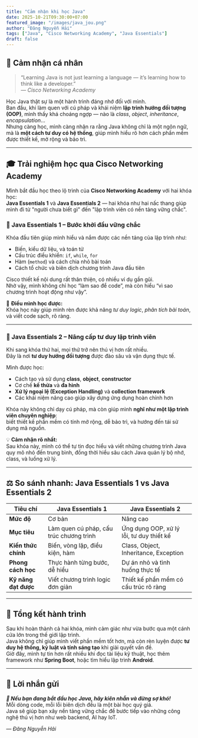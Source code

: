 ```yaml
---
title: "Cảm nhận khi học Java"
date: 2025-10-21T09:30:00+07:00
featured_image: "/images/java_jou.png"
author: "Đăng Nguyễn Hải"
tags: ["Java", "Cisco Networking Academy", "Java Essentials"]
draft: false
---
```


## 🌱 Cảm nhận cá nhân

> “Learning Java is not just learning a language — it’s learning how to think like a developer.”  
> _— Cisco Networking Academy_

Học Java thật sự là một hành trình đáng nhớ đối với mình.  
Ban đầu, khi làm quen với cú pháp và khái niệm **lập trình hướng đối tượng (OOP)**, mình thấy khá choáng ngợp — nào là *class*, *object*, *inheritance*, *encapsulation*...  
Nhưng càng học, mình càng nhận ra rằng Java không chỉ là một ngôn ngữ, mà là **một cách tư duy có hệ thống**, giúp mình hiểu rõ hơn cách phần mềm được thiết kế, mở rộng và bảo trì.

---

## 🎓 Trải nghiệm học qua Cisco Networking Academy

Mình bắt đầu học theo lộ trình của **Cisco Networking Academy** với hai khóa học:  
**Java Essentials 1** và **Java Essentials 2** — hai khóa như hai nấc thang giúp mình đi từ "người chưa biết gì" đến "lập trình viên có nền tảng vững chắc".

### 🔹 Java Essentials 1 – Bước khởi đầu vững chắc
Khóa đầu tiên giúp mình hiểu và nắm được các nền tảng của lập trình như:
- Biến, kiểu dữ liệu, và toán tử  
- Cấu trúc điều khiển: `if`, `while`, `for`  
- Hàm (`method`) và cách chia nhỏ bài toán  
- Cách tổ chức và biên dịch chương trình Java đầu tiên  

Cisco thiết kế nội dung rất thân thiện, có nhiều ví dụ gần gũi.  
Nhờ vậy, mình không chỉ học “làm sao để code”, mà còn hiểu “vì sao chương trình hoạt động như vậy”.

🧩 **Điều mình học được:**  
Khóa học này giúp mình rèn được khả năng *tư duy logic*, *phân tích bài toán*, và viết code sạch, rõ ràng.

---

### 🔸 Java Essentials 2 – Nâng cấp tư duy lập trình viên
Khi sang khóa thứ hai, mọi thứ trở nên thú vị hơn rất nhiều.  
Đây là nơi **tư duy hướng đối tượng** được đào sâu và vận dụng thực tế.

Mình được học:
- Cách tạo và sử dụng **class**, **object**, **constructor**
- Cơ chế **kế thừa** và **đa hình**
- **Xử lý ngoại lệ (Exception Handling)** và **collection framework**
- Các khái niệm nâng cao giúp xây dựng ứng dụng hoàn chỉnh hơn

Khóa này không chỉ dạy cú pháp, mà còn giúp mình **nghĩ như một lập trình viên chuyên nghiệp**:  
biết thiết kế phần mềm có tính mở rộng, dễ bảo trì, và hướng đến tái sử dụng mã nguồn.

💡 **Cảm nhận rõ nhất:**  
Sau khóa này, mình có thể tự tin đọc hiểu và viết những chương trình Java quy mô nhỏ đến trung bình, đồng thời hiểu sâu cách Java quản lý bộ nhớ, class, và luồng xử lý.

---

## ⚖️ So sánh nhanh: Java Essentials 1 vs Java Essentials 2

| Tiêu chí | Java Essentials 1 | Java Essentials 2 |
|-----------|-------------------|-------------------|
| **Mức độ** | Cơ bản | Nâng cao |
| **Mục tiêu** | Làm quen cú pháp, cấu trúc chương trình | Ứng dụng OOP, xử lý lỗi, tư duy thiết kế |
| **Kiến thức chính** | Biến, vòng lặp, điều kiện, hàm | Class, Object, Inheritance, Exception |
| **Phong cách học** | Thực hành từng bước, dễ hiểu | Dự án nhỏ và tình huống thực tế |
| **Kỹ năng đạt được** | Viết chương trình logic đơn giản | Thiết kế phần mềm có cấu trúc rõ ràng |

---

## 🌟 Tổng kết hành trình

Sau khi hoàn thành cả hai khóa, mình cảm giác như vừa bước qua một cánh cửa lớn trong thế giới lập trình.  
Java không chỉ giúp mình viết phần mềm tốt hơn, mà còn rèn luyện được **tư duy hệ thống, kỷ luật và tính sáng tạo** khi giải quyết vấn đề.  
Giờ đây, mình tự tin hơn rất nhiều khi đọc tài liệu kỹ thuật, học thêm framework như **Spring Boot**, hoặc tìm hiểu lập trình **Android**.

---

## 🚀 Lời nhắn gửi

***🎯 Nếu bạn đang bắt đầu học Java, hãy kiên nhẫn và đừng sợ khó!***  
Mỗi dòng code, mỗi lỗi biên dịch đều là một bài học quý giá.  
Java sẽ giúp bạn xây nền tảng vững chắc để bước tiếp vào những công nghệ thú vị hơn như web backend, AI hay IoT.  

_— Đăng Nguyễn Hải_
